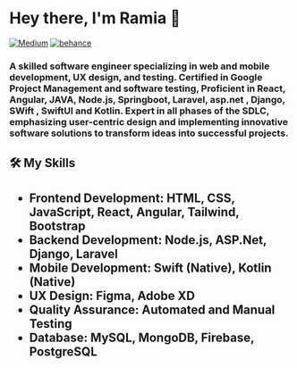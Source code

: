 
<h1 align="left"> Hey there, I'm Ramia 👋 </h1>

<p align="left">
   <a href="https://medium.com/@ramia_aloufi"><img alt="Medium" src="https://img.shields.io/badge/-@ramia-03a57a?style=flat-square&color=000000&labelColor=000000&logo=Medium"></a>
     <a href="https://www.behance.net/Ramia-aloufi"><img alt="behance" src="https://img.shields.io/badge/-@ramia-03a57a?style=flat-square&color=000000&labelColor=000000&logo=Behance"></a>

</p>

<h3 align="left"> A skilled software engineer specializing in web and mobile development, UX design, and testing. Certified in Google Project Management and software testing, Proficient in React, Angular, JAVA, Node.js, Springboot, Laravel, asp.net , Django, SWift , SwiftUI and Kotlin. Expert in all phases of the SDLC, emphasizing user-centric design and implementing innovative software solutions to transform ideas into successful projects.</h3>

<h2>🛠️ My Skills <h2>

- **Frontend Development:** HTML, CSS, JavaScript, React, Angular, Tailwind, Bootstrap
- **Backend Development:** Node.js, ASP.Net, Django, Laravel
- **Mobile Development:** Swift (Native), Kotlin (Native)
- **UX Design:** Figma, Adobe XD
- **Quality Assurance:** Automated and Manual Testing
- **Database:** MySQL, MongoDB, Firebase, PostgreSQL






